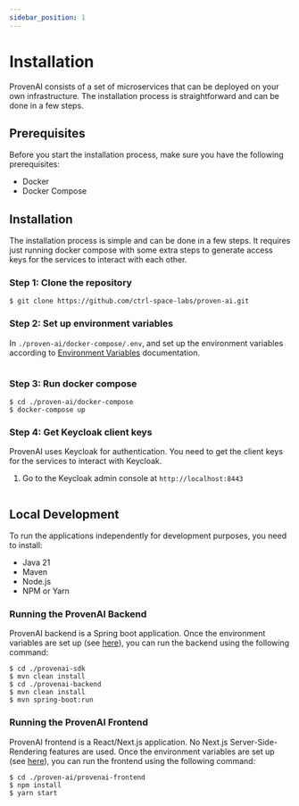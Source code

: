 ```yaml
---
sidebar_position: 1
---
```


# Installation

ProvenAI consists of a set of microservices that can be deployed on your own infrastructure. The installation process is straightforward and can be done in a few steps.

## Prerequisites

Before you start the installation process, make sure you have the following prerequisites:
- Docker
- Docker Compose


## Installation

The installation process is simple and can be done in a few steps. It requires just running docker compose 
with some extra steps to generate access keys for the services to interact with each other.

### Step 1: Clone the repository
```shell
$ git clone https://github.com/ctrl-space-labs/proven-ai.git
```

### Step 2: Set up environment variables

In `./proven-ai/docker-compose/.env`, and set up the environment variables according to [Environment Variables](../Getting%20Started/Environment-Variables) documentation.
```shell
```

### Step 3: Run docker compose
```shell
$ cd ./proven-ai/docker-compose
$ docker-compose up
```

### Step 4: Get Keycloak client keys

ProvenAI uses Keycloak for authentication. You need to get the client keys for the services to interact with Keycloak.
1. Go to the Keycloak admin console at `http://localhost:8443`
```shell
```

## Local Development

To run the applications independently for development purposes, you need to install:
- Java 21
- Maven
- Node.js
- NPM or Yarn


### Running the ProvenAI Backend

ProvenAI backend is a Spring boot application. Once the environment variables are set up (see [here](../Getting%20Started/Environment-Variables)), 
you can run the backend using the following command:
```shell
$ cd ./provenai-sdk
$ mvn clean install
$ cd ./provenai-backend
$ mvn clean install
$ mvn spring-boot:run
```

### Running the ProvenAI Frontend

ProvenAI frontend is a React/Next.js application. No Next.js Server-Side-Rendering features are used. Once the environment variables are set up (see [here](../Getting%20Started/Environment-Variables)),
you can run the frontend using the following command:
```shell
$ cd ./proven-ai/provenai-frontend
$ npm install
$ yarn start
```
